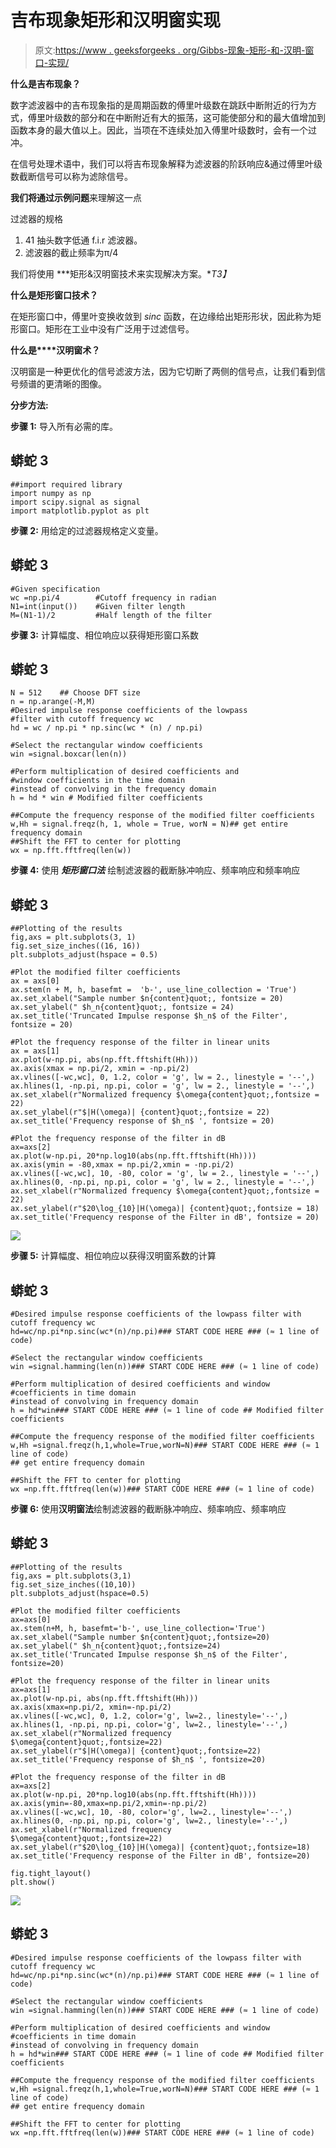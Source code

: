 # 吉布现象矩形和汉明窗实现

> 原文:[https://www . geeksforgeeks . org/Gibbs-现象-矩形-和-汉明-窗口-实现/](https://www.geeksforgeeks.org/gibbs-phenomenon-rectangular-and-hamming-window-implementation/)

**什么是吉布现象？**

数字滤波器中的吉布现象指的是周期函数的傅里叶级数在跳跃中断附近的行为方式，傅里叶级数的部分和在中断附近有大的振荡，这可能使部分和的最大值增加到函数本身的最大值以上。因此，当项在不连续处加入傅里叶级数时，会有一个过冲。

在信号处理术语中，我们可以将吉布现象解释为滤波器的阶跃响应&通过傅里叶级数截断信号可以称为滤除信号。

**我们将通过示例问题**来理解这一点

过滤器的规格

1.  41 抽头数字低通 f.i.r 滤波器。
2.  滤波器的截止频率为π/4

我们将使用 ***矩形&汉明窗技术来实现解决方案。**T3】*

**什么是矩形窗口技术？**

在矩形窗口中，傅里叶变换收敛到 *sinc* 函数，在边缘给出矩形形状，因此称为矩形窗口。矩形在工业中没有广泛用于过滤信号。

**什么是****汉明窗术？**

汉明窗是一种更优化的信号滤波方法，因为它切断了两侧的信号点，让我们看到信号频谱的更清晰的图像。

**分步方法:**

**步骤 1:** 导入所有必需的库。

## 蟒蛇 3

```
##import required library
import numpy as np
import scipy.signal as signal
import matplotlib.pyplot as plt
```

**步骤 2:** 用给定的过滤器规格定义变量。

## 蟒蛇 3

```
#Given specification
wc =np.pi/4        #Cutoff frequency in radian
N1=int(input())    #Given filter length
M=(N1-1)/2         #Half length of the filter
```

**步骤 3:** 计算幅度、相位响应以获得矩形窗口系数

## 蟒蛇 3

```
N = 512    ## Choose DFT size
n = np.arange(-M,M)  
#Desired impulse response coefficients of the lowpass
#filter with cutoff frequency wc
hd = wc / np.pi * np.sinc(wc * (n) / np.pi)

#Select the rectangular window coefficients
win =signal.boxcar(len(n))

#Perform multiplication of desired coefficients and
#window coefficients in the time domain
#instead of convolving in the frequency domain
h = hd * win # Modified filter coefficients

##Compute the frequency response of the modified filter coefficients
w,Hh = signal.freqz(h, 1, whole = True, worN = N)## get entire frequency domain
##Shift the FFT to center for plotting
wx = np.fft.fftfreq(len(w))
```

**步骤 4:** 使用 ***矩形窗口法*** 绘制滤波器的截断脉冲响应、频率响应和频率响应

## 蟒蛇 3

```
##Plotting of the results
fig,axs = plt.subplots(3, 1)
fig.set_size_inches((16, 16))
plt.subplots_adjust(hspace = 0.5)

#Plot the modified filter coefficients
ax = axs[0]
ax.stem(n + M, h, basefmt =  'b-', use_line_collection = 'True')
ax.set_xlabel("Sample number $n{content}quot;, fontsize = 20)
ax.set_ylabel(" $h_n{content}quot;, fontsize = 24)
ax.set_title('Truncated Impulse response $h_n$ of the Filter', fontsize = 20)

#Plot the frequency response of the filter in linear units
ax = axs[1]
ax.plot(w-np.pi, abs(np.fft.fftshift(Hh)))
ax.axis(xmax = np.pi/2, xmin = -np.pi/2)
ax.vlines([-wc,wc], 0, 1.2, color = 'g', lw = 2., linestyle = '--',)
ax.hlines(1, -np.pi, np.pi, color = 'g', lw = 2., linestyle = '--',)
ax.set_xlabel(r"Normalized frequency $\omega{content}quot;,fontsize = 22)
ax.set_ylabel(r"$|H(\omega)| {content}quot;,fontsize = 22)
ax.set_title('Frequency response of $h_n$ ', fontsize = 20)

#Plot the frequency response of the filter in dB
ax=axs[2]
ax.plot(w-np.pi, 20*np.log10(abs(np.fft.fftshift(Hh))))
ax.axis(ymin = -80,xmax = np.pi/2,xmin = -np.pi/2)
ax.vlines([-wc,wc], 10, -80, color = 'g', lw = 2., linestyle = '--',)
ax.hlines(0, -np.pi, np.pi, color = 'g', lw = 2., linestyle = '--',)
ax.set_xlabel(r"Normalized frequency $\omega{content}quot;,fontsize = 22)
ax.set_ylabel(r"$20\log_{10}|H(\omega)| {content}quot;,fontsize = 18)
ax.set_title('Frequency response of the Filter in dB', fontsize = 20)
```

![](img/78b609695ed93284a48a3b0c82670ee7.png)

**步骤 5:** 计算幅度、相位响应以获得汉明窗系数的计算

## 蟒蛇 3

```
#Desired impulse response coefficients of the lowpass filter with cutoff frequency wc
hd=wc/np.pi*np.sinc(wc*(n)/np.pi)### START CODE HERE ### (≈ 1 line of code)

#Select the rectangular window coefficients
win =signal.hamming(len(n))### START CODE HERE ### (≈ 1 line of code)

#Perform multiplication of desired coefficients and window
#coefficients in time domain
#instead of convolving in frequency domain
h = hd*win### START CODE HERE ### (≈ 1 line of code ## Modified filter coefficients

##Compute the frequency response of the modified filter coefficients
w,Hh =signal.freqz(h,1,whole=True,worN=N)### START CODE HERE ### (≈ 1 line of code)     
## get entire frequency domain

##Shift the FFT to center for plotting
wx =np.fft.fftfreq(len(w))### START CODE HERE ### (≈ 1 line of code)  
```

**步骤 6:** 使用**汉明窗法**绘制滤波器的截断脉冲响应、频率响应、频率响应

## 蟒蛇 3

```
##Plotting of the results
fig,axs = plt.subplots(3,1)
fig.set_size_inches((10,10))
plt.subplots_adjust(hspace=0.5)

#Plot the modified filter coefficients
ax=axs[0]
ax.stem(n+M, h, basefmt='b-', use_line_collection='True')
ax.set_xlabel("Sample number $n{content}quot;,fontsize=20)
ax.set_ylabel(" $h_n{content}quot;,fontsize=24)
ax.set_title('Truncated Impulse response $h_n$ of the Filter', fontsize=20)

#Plot the frequency response of the filter in linear units
ax=axs[1]
ax.plot(w-np.pi, abs(np.fft.fftshift(Hh)))
ax.axis(xmax=np.pi/2, xmin=-np.pi/2)
ax.vlines([-wc,wc], 0, 1.2, color='g', lw=2., linestyle='--',)
ax.hlines(1, -np.pi, np.pi, color='g', lw=2., linestyle='--',)
ax.set_xlabel(r"Normalized frequency $\omega{content}quot;,fontsize=22)
ax.set_ylabel(r"$|H(\omega)| {content}quot;,fontsize=22)
ax.set_title('Frequency response of $h_n$ ', fontsize=20)

#Plot the frequency response of the filter in dB
ax=axs[2]
ax.plot(w-np.pi, 20*np.log10(abs(np.fft.fftshift(Hh))))
ax.axis(ymin=-80,xmax=np.pi/2,xmin=-np.pi/2)
ax.vlines([-wc,wc], 10, -80, color='g', lw=2., linestyle='--',)
ax.hlines(0, -np.pi, np.pi, color='g', lw=2., linestyle='--',)
ax.set_xlabel(r"Normalized frequency $\omega{content}quot;,fontsize=22)
ax.set_ylabel(r"$20\log_{10}|H(\omega)| {content}quot;,fontsize=18)
ax.set_title('Frequency response of the Filter in dB', fontsize=20)

fig.tight_layout()
plt.show()
```

![](img/0b1ae9ab351435bf45e7bb2aea1aaaec.png)

## 蟒蛇 3

```
#Desired impulse response coefficients of the lowpass filter with cutoff frequency wc
hd=wc/np.pi*np.sinc(wc*(n)/np.pi)### START CODE HERE ### (≈ 1 line of code)

#Select the rectangular window coefficients
win =signal.hamming(len(n))### START CODE HERE ### (≈ 1 line of code)

#Perform multiplication of desired coefficients and window
#coefficients in time domain
#instead of convolving in frequency domain
h = hd*win### START CODE HERE ### (≈ 1 line of code ## Modified filter coefficients

##Compute the frequency response of the modified filter coefficients
w,Hh =signal.freqz(h,1,whole=True,worN=N)### START CODE HERE ### (≈ 1 line of code)     
## get entire frequency domain

##Shift the FFT to center for plotting
wx =np.fft.fftfreq(len(w))### START CODE HERE ### (≈ 1 line of code)  
```